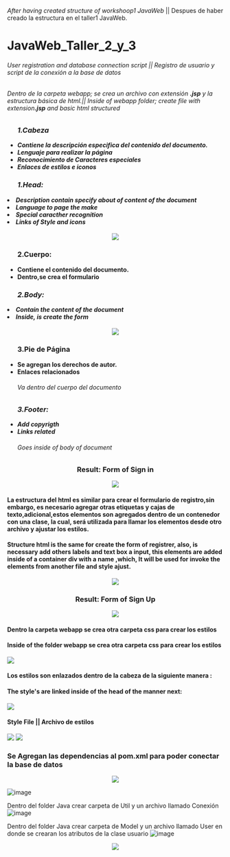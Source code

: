 <p><i>After having created structure of workshoop1 JavaWeb</i>  || Despues de haber creado la estructura en el taller1 JavaWeb.</p>

# JavaWeb_Taller_2_y_3

<h6><i>User registration and database connection script</i> || Registro de usuario y script de la conexión a la base de datos </h6>

<h6>Dentro de la carpeta webapp; se crea un archivo con extensión <strong>.jsp</strong> y la estructura básica de html.||
    <i>Inside of webapp folder;  create file with extension<strong>.jsp</strong> and basic html structured </h6>
    
<h4>
    <ul><h3>1.Cabeza</h3>
        <li>Contiene la descripción especifica del contenido del documento.</li>
        <li>Lenguaje para realizar la página</li>
        <li>Reconocimiento de Caracteres especiales</li>
        <li>Enlaces de estilos e iconos</i>
    </ul>
    <ul><strong><i>
        <h3>1.Head:</h3></ul>
        <li>Description contain specify about of content of the document</li>
        <li>Language to page the make</li>
        <li>Special caracther recognition</li>
        <li>Links of Style and icons</li>
    </ul></i></strong>  
</h4>
<p align="center">
    <img src="https://user-images.githubusercontent.com/128232148/236696283-13bca895-7c7d-4c80-ae86-a335e3905b4e.png">
<p>
    
<h4>
    <ul><h3>2.Cuerpo:</h3>
        <li>Contiene el contenido del documento.</li>
        <li>Dentro,se crea el formulario</li>
    </ul>
    <ul><strong><i>
        <h3>2.Body:</h3></ul>
        <li>Contain the content of the document</li>
        <li>Inside, is create the form</li>
    </ul></i></strong>   
</h4>
<p align=center>
    <img src="https://user-images.githubusercontent.com/128232148/236697246-c6b64eeb-2892-4e20-b9e5-dbbc3da84b07.png">
</p>

<h4>
    <ul><h3>3.Pie de Página</h3>
        <li>Se agregan los derechos de autor.</li>
        <li>Enlaces relacionados</li>
        <h6>Va dentro del cuerpo del documento</h6>
    </ul>
    <ul><strong><i>
        <h3>3.Footer:</h3>
        <li>Add copyrigth</li>
        <li>Links related</li>
        <h6>Goes inside of body of document</h6>
    </ul></i></strong>   
</h4>

<h3 align="center">Result: Form of Sign in</h3>
<p align="center">
   <img src="https://user-images.githubusercontent.com/128232148/236699329-7a37827f-1b16-4659-9684-4851c9f5e529.png">
</p>

<h4>La estructura del html es similar para crear el formulario de registro,sin embargo, es necesario agregar otras etiquetas y cajas de texto,adicional,estos elementos son agregados dentro de un contenedor con una clase, la cual, será utilizada para llamar los elementos desde otro archivo y ajustar los estilos.</h4>

<h4>Structure html is the same for create the form of registrer, also, is necessary add others <b>labels</b> and text box a <b>input</b>, this elements are added inside of a container <b>div</b> with a name ,which, It will be used for invoke the elements from another file and style ajust. </h4>
<p align="center">
    <img src="https://user-images.githubusercontent.com/128232148/236698169-b0f1c48d-a1ae-487a-ba3d-84a6862f46f9.png">
</p>

<h3 align="center">Result: Form of Sign Up</h3>
<p align="center">
     <img src="https://user-images.githubusercontent.com/128232148/236692510-b9ce1773-329f-4ee1-b1b4-a16817aca87f.png">
</p>

<h4>Dentro la carpeta <b>webapp</b> se crea otra carpeta <b>css</b> para crear los estilos </h4>
<h4>Inside of the folder <b>webapp</b> se crea otra carpeta <b>css</b> para crear los estilos </h4>
<p align="left">
    <img src="https://user-images.githubusercontent.com/128232148/236699635-9f7e6f7f-745e-4c30-b515-2f909d9d077a.png">
</p>

<h4>Los estilos son enlazados dentro de la cabeza de la siguiente manera :</h4>
<h4>The style's are linked inside of the <b>head</b> of the manner next:</h4>
<p align="left">
    <img src="https://user-images.githubusercontent.com/128232148/236699422-dc86cf04-298a-4ad1-a9bb-e5c6f0111cbe.png">
</p>

<h4>Style File || Archivo de estilos</h4>
<p align=left>
   <img src="https://user-images.githubusercontent.com/128232148/236701573-c5d1de69-8050-4030-991b-d34456535a24.png">
   <img src="https://user-images.githubusercontent.com/128232148/236701816-87c7ed65-2ea5-4809-aa89-3624175035bf.png"> 
</p>



 

<h3>Se Agregan las dependencias al pom.xml para poder conectar la base de datos</h3>
<p align="center">
  <img src="https://user-images.githubusercontent.com/128232148/236692560-233e2319-355b-464c-b218-f1a41f3a55b6.png" />
</p>

![image](https://user-images.githubusercontent.com/128232148/236701279-d4a0ec28-8cbb-4dda-ae30-3088a2af0022.png)

    
Dentro del folder Java crear carpeta de Util y un archivo llamado Conexión
![image](https://user-images.githubusercontent.com/128232148/236695904-96dd4704-1258-4339-a197-18ff546980e1.png)
    
Dentro del folder Java crear carpeta de Model y un archivo llamado User en donde se crearan los atributos de la clase usuario
 ![image](https://user-images.githubusercontent.com/128232148/236695990-72cfb225-27a3-4839-bc9b-ae2a06fa83d4.png)
 
 
 <p align="center">
    <img src="https://user-images.githubusercontent.com/128232148/236697687-763da9fe-6f05-4ac8-8ef2-d0beadf7f30e.png">
</p>
   



